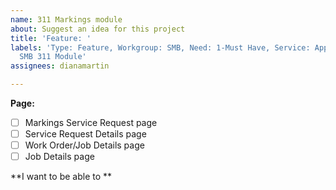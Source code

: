 ```yaml
---
name: 311 Markings module
about: Suggest an idea for this project
title: 'Feature: '
labels: 'Type: Feature, Workgroup: SMB, Need: 1-Must Have, Service: Apps, Project:
  SMB 311 Module'
assignees: dianamartin

---
```


**Page:** 
- [ ] Markings Service Request page
- [ ] Service Request Details page
- [ ] Work Order/Job Details page
- [ ] Job Details page

**I want to be able to **
